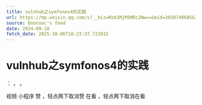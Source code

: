 ```yaml
---
title: vulnhub之symfonos4的实践
url: https://mp.weixin.qq.com/s?__biz=MzA3MjM5MDc2Nw==&mid=2650748685&idx=1&sn=947e308f6555eb1de7f6f1d1c8b33906
source: Doonsec's feed
date: 2024-09-18
fetch_date: 2025-10-06T18:23:37.722815
---
```


# vulnhub之symfonos4的实践

：
，
。

视频
小程序
赞
，轻点两下取消赞
在看
，轻点两下取消在看